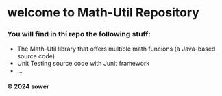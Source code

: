# welcome to Math-Util Repository
### You will find in thí repo the following stuff:
* The Math-Util library that offers multible math funcions (a Java-based source code)
* Unit Testing source code with Junit framework
* ...
#### © 2024 sower
